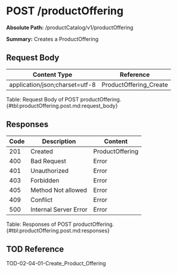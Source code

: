 <!--
    ATTENTION: This file was generated via gradle!
               Do NOT manually edit this file! Any such changes will be overwritten!
-->

# POST /productOffering

**Absolute Path:** /productCatalog/v1/productOffering

**Summary:** Creates a ProductOffering

## Request Body

| Content Type | Reference |
|--------------|-----------|
| application/json;charset=utf-8 | ProductOffering_Create |

Table: Request Body of POST productOffering. {#tbl:productOffering.post.md:request_body}

## Responses

| Code | Description | Content |
|------|-------------|---------|
| 201 | Created | ProductOffering |
| 400 | Bad Request | Error |
| 401 | Unauthorized | Error |
| 403 | Forbidden | Error |
| 405 | Method Not allowed | Error |
| 409 | Conflict | Error |
| 500 | Internal Server Error | Error |

Table: Responses of POST productOffering. {#tbl:productOffering.post.md:responses}

## TOD Reference

TOD-02-04-01-Create_Product_Offering
